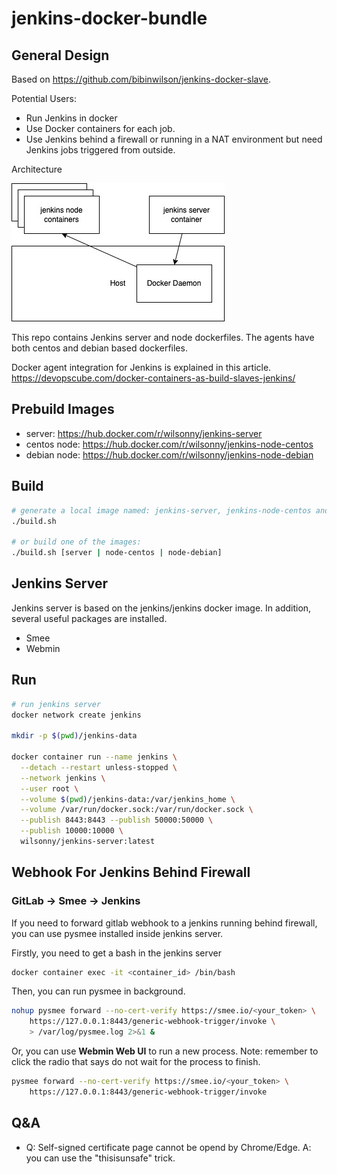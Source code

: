 # jenkins-docker-bundle

## General Design

Based on https://github.com/bibinwilson/jenkins-docker-slave.

Potential Users:
- Run Jenkins in docker
- Use Docker containers for each job.
- Use Jenkins behind a firewall or running in a NAT environment but need Jenkins jobs triggered from outside.

Architecture

![Architecture](docs/arch.jpg)

This repo contains Jenkins server and node dockerfiles. The agents have both centos and debian based dockerfiles. 

Docker agent integration for Jenkins is explained in this article. https://devopscube.com/docker-containers-as-build-slaves-jenkins/

## Prebuild Images

- server: https://hub.docker.com/r/wilsonny/jenkins-server
- centos node: https://hub.docker.com/r/wilsonny/jenkins-node-centos
- debian node: https://hub.docker.com/r/wilsonny/jenkins-node-debian

## Build

```bash
# generate a local image named: jenkins-server, jenkins-node-centos and jenkins-node-debian
./build.sh

# or build one of the images:
./build.sh [server | node-centos | node-debian]
```

## Jenkins Server

Jenkins server is based on the jenkins/jenkins docker image. In addition, several useful packages are installed.

- Smee
- Webmin

## Run

```bash
# run jenkins server
docker network create jenkins

mkdir -p $(pwd)/jenkins-data

docker container run --name jenkins \
  --detach --restart unless-stopped \
  --network jenkins \
  --user root \
  --volume $(pwd)/jenkins-data:/var/jenkins_home \
  --volume /var/run/docker.sock:/var/run/docker.sock \
  --publish 8443:8443 --publish 50000:50000 \
  --publish 10000:10000 \
  wilsonny/jenkins-server:latest
```

## Webhook For Jenkins Behind Firewall

### GitLab -> Smee -> Jenkins
If you need to forward gitlab webhook to a jenkins running behind firewall, you can use pysmee installed inside jenkins server.

Firstly, you need to get a bash in the jenkins server

``` bash
docker container exec -it <container_id> /bin/bash
```

Then, you can run pysmee in background.

``` bash
nohup pysmee forward --no-cert-verify https://smee.io/<your_token> \
    https://127.0.0.1:8443/generic-webhook-trigger/invoke \
    > /var/log/pysmee.log 2>&1 &
```

Or, you can use **Webmin Web UI** to run a new process. Note: remember to click the radio that says do not wait for the process to finish.

```bash
pysmee forward --no-cert-verify https://smee.io/<your_token> \
    https://127.0.0.1:8443/generic-webhook-trigger/invoke
```

## Q&A

- Q: Self-signed certificate page cannot be opend by Chrome/Edge. A: you can use the "thisisunsafe" trick.
